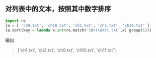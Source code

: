 ## 对列表中的文本，按照其中数字排序

```python
import re
la = [ 'ch9.txt', 'ch10.txt', 'ch1.txt', 'ch3.txt', 'ch11.txt' ]
la.sort(key = lambda x:int(re.match('\D+(\d+)\.txt',x).group(1)))
```

输出
> ['ch1.txt', 'ch3.txt', 'ch9.txt', 'ch10.txt', 'ch11.txt']
